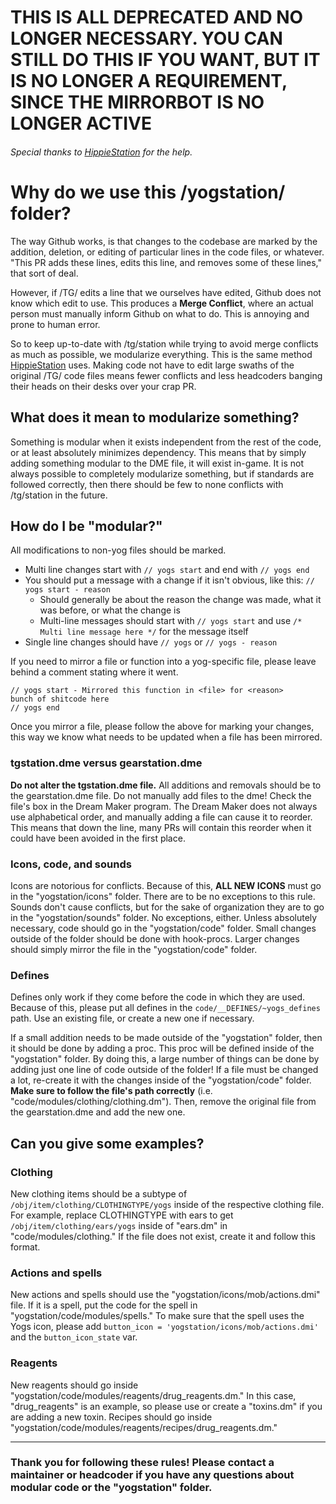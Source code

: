 # THIS IS ALL DEPRECATED AND NO LONGER NECESSARY. YOU CAN STILL DO THIS IF YOU WANT, BUT IT IS NO LONGER A REQUIREMENT, SINCE THE MIRRORBOT IS NO LONGER ACTIVE










###### Special thanks to [HippieStation](https://github.com/HippieStation/HippieStation/blob/master/hippiestation/README.md) for the help.

# Why do we use this /yogstation/ folder?

The way Github works, is that changes to the codebase are marked by the addition, deletion, or editing of particular lines in the code files, or whatever. "This PR adds these lines, edits this line, and removes some of these lines," that sort of deal.

However, if /TG/ edits a line that we ourselves have edited, Github does not know which edit to use. This produces a **Merge Conflict**, where an actual person must manually inform Github on what to do. This is annoying and prone to human error.

So to keep up-to-date with /tg/station while trying to avoid merge conflicts as much as possible, we modularize everything. This is the same method [HippieStation](https://github.com/HippieStation/HippieStation/tree/master/hippiestation) uses. Making code not have to edit large swaths of the original /TG/ code files means fewer conflicts and less headcoders banging their heads on their desks over your crap PR.

## What does it mean to modularize something?

Something is modular when it exists independent from the rest of the code, or at least absolutely minimizes dependency. This means that by simply adding something modular to the DME file, it will exist in-game. It is not always possible to completely modularize something, but if standards are followed correctly, then there should be few to none conflicts with /tg/station in the future.

## How do I be "modular?"

All modifications to non-yog files should be marked.

- Multi line changes start with `// yogs start` and end with `// yogs end`
- You should put a message with a change if it isn't obvious, like this: `// yogs start - reason`
  - Should generally be about the reason the change was made, what it was before, or what the change is
  - Multi-line messages should start with `// yogs start` and use `/* Multi line message here */` for the message itself
- Single line changes should have `// yogs` or `// yogs - reason`

If you need to mirror a file or function into a yog-specific file, please leave behind a comment stating where it went.

```
// yogs start - Mirrored this function in <file> for <reason>
bunch of shitcode here
// yogs end
```

Once you mirror a file, please follow the above for marking your changes, this way we know what needs to be updated when a file has been mirrored.


### tgstation.dme versus gearstation.dme

**Do not alter the tgstation.dme file.** All additions and removals should be to the gearstation.dme file. Do not manually add files to the dme! Check the file's box in the Dream Maker program. The Dream Maker does not always use alphabetical order, and manually adding a file can cause it to reorder. This means that down the line, many PRs will contain this reorder when it could have been avoided in the first place.

### Icons, code, and sounds

Icons are notorious for conflicts. Because of this, **ALL NEW ICONS** must go in the "yogstation/icons" folder. There are to be no exceptions to this rule. Sounds don't cause conflicts, but for the sake of organization they are to go in the "yogstation/sounds" folder. No exceptions, either. Unless absolutely necessary, code should go in the "yogstation/code" folder. Small changes outside of the folder should be done with hook-procs. Larger changes should simply mirror the file in the "yogstation/code" folder.

### Defines

Defines only work if they come before the code in which they are used. Because of this, please put all defines in the ``code/__DEFINES/~yogs_defines`` path. Use an existing file, or create a new one if necessary.

If a small addition needs to be made outside of the "yogstation" folder, then it should be done by adding a proc. This proc will be defined inside of the "yogstation" folder. By doing this, a large number of things can be done by adding just one line of code outside of the folder! If a file must be changed a lot, re-create it with the changes inside of the "yogstation/code" folder. **Make sure to follow the file's path correctly** (i.e. "code/modules/clothing/clothing.dm"). Then, remove the original file from the gearstation.dme and add the new one.

## Can you give some examples?

### Clothing

New clothing items should be a subtype of ``/obj/item/clothing/CLOTHINGTYPE/yogs`` inside of the respective clothing file. For example, replace CLOTHINGTYPE with ears to get ``/obj/item/clothing/ears/yogs`` inside of "ears.dm" in "code/modules/clothing." If the file does not exist, create it and follow this format.

### Actions and spells

New actions and spells should use the "yogstation/icons/mob/actions.dmi" file. If it is a spell, put the code for the spell in "yogstation/code/modules/spells." To make sure that the spell uses the Yogs icon, please add ``button_icon = 'yogstation/icons/mob/actions.dmi'`` and the ``button_icon_state`` var.

### Reagents

New reagents should go inside "yogstation/code/modules/reagents/drug_reagents.dm." In this case, "drug_reagents" is an example, so please use or create a "toxins.dm" if you are adding a new toxin. Recipes should go inside "yogstation/code/modules/reagents/recipes/drug_reagents.dm."

---

### Thank you for following these rules! Please contact a maintainer or headcoder if you have any questions about modular code or the "yogstation" folder.
